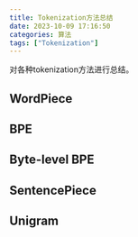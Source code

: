 ```yaml
---
title: Tokenization方法总结
date: 2023-10-09 17:16:50
categories: 算法
tags: ["Tokenization"]
---
```


对各种tokenization方法进行总结。

<!-- more -->

## WordPiece

## BPE

## Byte-level BPE

## SentencePiece

## Unigram
